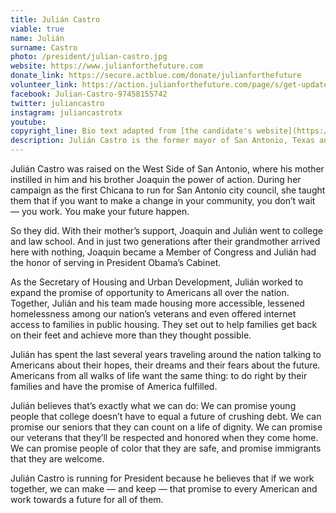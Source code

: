 ```yaml
---
title: Julián Castro
viable: true
name: Julián
surname: Castro
photo: /president/julian-castro.jpg
website: https://www.julianforthefuture.com
donate_link: https://secure.actblue.com/donate/julianforthefuture
volunteer_link: https://action.julianforthefuture.com/page/s/get-updates
facebook: Julian-Castro-97458155742
twitter: juliancastro
instagram: juliancastrotx
youtube: 
copyright_line: Bio text adapted from [the candidate's website](https://www.julianforthefuture.com/about/) and may be &copy; 2019 Julián for the Future.
description: Julián Castro is the former mayor of San Antonio, Texas and served as Secretary of Housing and Urban Development. He has been an advocate for LGBT rights and, as mayor, opposed the law in Texas that denied legal recognition to same-sex marriages.
---
```

Julián Castro was raised on the West Side of San Antonio, where his mother instilled in him and his brother Joaquin the power of action. During her campaign as the first Chicana to run for San Antonio city council, she taught them that if you want to make a change in your community, you don’t wait — you work. You make your future happen.

So they did. With their mother’s support, Joaquin and Julián went to college and law school. And in just two generations after their grandmother arrived here with nothing, Joaquin became a Member of Congress and Julián had the honor of serving in President Obama’s Cabinet.

As the Secretary of Housing and Urban Development, Julián worked to expand the promise of opportunity to Americans all over the nation. Together, Julián and his team made housing more accessible, lessened homelessness among our nation’s veterans and even offered internet access to families in public housing. They set out to help families get back on their feet and achieve more than they thought possible.

Julián has spent the last several years traveling around the nation talking to Americans about their hopes, their dreams and their fears about the future. Americans from all walks of life want the same thing: to do right by their families and have the promise of America fulfilled.

Julián believes that’s exactly what we can do: We can promise young people that college doesn’t have to equal a future of crushing debt. We can promise our seniors that they can count on a life of dignity. We can promise our veterans that they’ll be respected and honored when they come home. We can promise people of color that they are safe, and promise immigrants that they are welcome.

Julián Castro is running for President because he believes that if we work together, we can make — and keep — that promise to every American and work towards a future for all of them.
